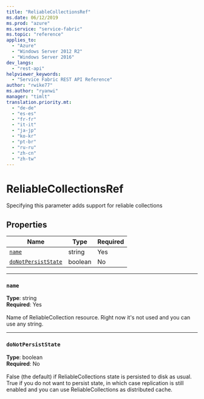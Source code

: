 ```yaml
---
title: "ReliableCollectionsRef"
ms.date: 06/12/2019
ms.prod: "azure"
ms.service: "service-fabric"
ms.topic: "reference"
applies_to: 
  - "Azure"
  - "Windows Server 2012 R2"
  - "Windows Server 2016"
dev_langs: 
  - "rest-api"
helpviewer_keywords: 
  - "Service Fabric REST API Reference"
author: "rwike77"
ms.author: "ryanwi"
manager: "timlt"
translation.priority.mt: 
  - "de-de"
  - "es-es"
  - "fr-fr"
  - "it-it"
  - "ja-jp"
  - "ko-kr"
  - "pt-br"
  - "ru-ru"
  - "zh-cn"
  - "zh-tw"
---
```

# ReliableCollectionsRef

Specifying this parameter adds support for reliable collections

## Properties
| Name | Type | Required |
| --- | --- | --- |
| [`name`](#name) | string | Yes |
| [`doNotPersistState`](#donotpersiststate) | boolean | No |

____
### `name`
__Type__: string <br/>
__Required__: Yes<br/>
<br/>
Name of ReliableCollection resource. Right now it's not used and you can use any string.

____
### `doNotPersistState`
__Type__: boolean <br/>
__Required__: No<br/>
<br/>
False (the default) if ReliableCollections state is persisted to disk as usual. True if you do not want to persist state, in which case replication is still enabled and you can use ReliableCollections as distributed cache.
